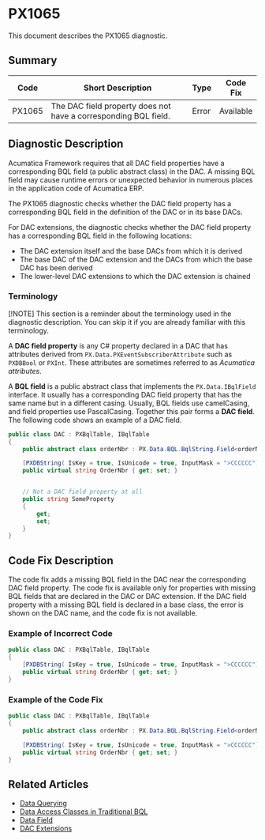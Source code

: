# PX1065
This document describes the PX1065 diagnostic.

## Summary

| Code   | Short Description                                                                         | Type                           | Code Fix    | 
| ------ | ----------------------------------------------------------------------------------------- | ------------------------------ | ----------- | 
| PX1065 | The DAC field property does not have a corresponding BQL field. | Error                          | Available   | 

## Diagnostic Description

Acumatica Framework requires that all DAC field properties have a corresponding BQL field (a public abstract class) in the DAC. A missing BQL field may cause runtime errors or unexpected behavior in numerous places in the application code of Acumatica ERP. 

The PX1065 diagnostic checks whether the DAC field property has a corresponding BQL field in the definition of the DAC or in its base DACs.

For DAC extensions, the diagnostic checks whether the DAC field property has a corresponding BQL field in the following locations:
 - The DAC extension itself and the base DACs from which it is derived
 - The base DAC of the DAC extension and the DACs from which the base DAC has been derived
 - The lower-level DAC extensions to which the DAC extension is chained

 ### Terminology

[!NOTE]
This section is a reminder about the terminology used in the diagnostic description. You can skip it if you are already familiar with this terminology.

A **DAC field property** is any C# property declared in a DAC that has attributes derived from `PX.Data.PXEventSubscriberAttribute` such as `PXDBBool` or `PXInt`. These attributes are sometimes referred to as *Acumatica attributes*. 

A **BQL field** is a public abstract class that implements the `PX.Data.IBqlField` interface. It usually has a corresponding DAC field property that has the same name but in a different casing. 
Usually, BQL fields use camelCasing, and field properties use PascalCasing. Together this pair forms a **DAC field**. The following code shows an example of a DAC field.
```C#
public class DAC : PXBqlTable, IBqlTable
{
    public abstract class orderNbr : PX.Data.BQL.BqlString.Field<orderNbr> { }  // The BQL field that corresponds to the DAC field property, which follows

	[PXDBString( IsKey = true, IsUnicode = true, InputMask = ">CCCCCC")]		// The Acumatica attribute
	public virtual string OrderNbr { get; set; }								// The DAC field property 


	// Not a DAC field property at all
	public string SomeProperty  
	{ 
		get; 
		set;
	}
}
```

## Code Fix Description

The code fix adds a missing BQL field in the DAC near the corresponding DAC field property. The code fix is available only for properties with missing BQL fields that are declared in the DAC or DAC extension. If the DAC field property with a missing BQL field is declared in a base class, the error is shown on the DAC name, and the code fix is not available.

### Example of Incorrect Code

```C#
public class DAC : PXBqlTable, IBqlTable
{
	[PXDBString( IsKey = true, IsUnicode = true, InputMask = ">CCCCCC")]	// The DAC field property without a corresponding BQL field
	public virtual string OrderNbr { get; set; }							// The PX1065 error is displayed on the "OrderNbr" field
}
```

### Example of the Code Fix

```C#
public class DAC : PXBqlTable, IBqlTable
{
	public abstract class orderNbr : PX.Data.BQL.BqlString.Field<orderNbr> { }		// The added BQL field

	[PXDBString( IsKey = true, IsUnicode = true, InputMask = ">CCCCCC")]
	public virtual string OrderNbr { get; set; }
}
```

## Related Articles

 - [Data Querying](https://help.acumatica.com/Help?ScreenId=ShowWiki&pageid=9241a976-e062-4978-be14-2c1135642be2)
 - [Data Access Classes in Traditional BQL](https://help.acumatica.com/Help?ScreenId=ShowWiki&pageid=a47ddb36-eb85-486f-9d6b-49beac42fc80)
 - [Data Field](https://help.acumatica.com/Help?ScreenId=ShowWiki&pageid=b3d24079-bda4-4f82-9fbd-c444a8bcb733)
 - [DAC Extensions](https://help.acumatica.com/Help?ScreenId=ShowWiki&pageid=114ae5af-8667-4933-b53d-c4c8667c85ac)